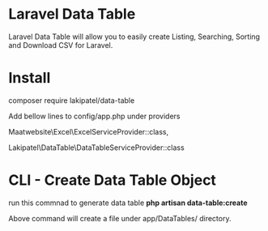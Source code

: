 # Laravel Data Table
Laravel Data Table will allow you to easily create Listing, Searching, Sorting and Download CSV for Laravel.


# Install
composer require lakipatel/data-table

Add bellow lines to config/app.php under providers

Maatwebsite\Excel\ExcelServiceProvider::class,

Lakipatel\DataTable\DataTableServiceProvider::class


# CLI - Create Data Table Object
run this commnad to generate data table **php artisan data-table:create**

Above command will create a file under app/DataTables/ directory.

